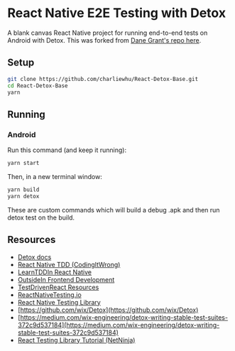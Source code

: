 # React Native E2E Testing with Detox

A blank canvas React Native project for running end-to-end tests on Android with Detox. This was forked from [Dane Grant's repo here](https://github.com/danecando/JSM-Detox/tree/tests).


## Setup

```bash
git clone https://github.com/charliewhu/React-Detox-Base.git
cd React-Detox-Base
yarn
```

## Running

### Android

Run this command (and keep it running):

```bash
yarn start
```

Then, in a new terminal window:

```bash
yarn build
yarn detox
```
These are custom commands which will build a debug .apk and then run detox test on the build.

## Resources

- [Detox docs](https://wix.github.io/Detox/docs/introduction/getting-started/)
- [React Native TDD (CodingItWrong)](https://www.youtube.com/playlist?list=PLXXnezSEtvNPZroRdvjhEVzOhURl572Lf)
- [LearnTDDIn React Native](https://learntdd.in/react-native/)
- [OutsideIn Frontend Development](https://outsidein.dev/)
- [TestDrivenReact Resources](https://testdrivenreact.com/docs/resources/)
- [ReactNativeTesting.io](https://reactnativetesting.io/)
- [React Native Testing Library](https://callstack.github.io/react-native-testing-library/)
- [https://github.com/wix/Detox](https://github.com/wix/Detox)
- [https://medium.com/wix-engineering/detox-writing-stable-test-suites-372c9d537184](https://medium.com/wix-engineering/detox-writing-stable-test-suites-372c9d537184)
- [React Testing Library Tutorial (NetNinja)](https://www.youtube.com/playlist?list=PL4cUxeGkcC9gm4_-5UsNmLqMosM-dzuvQ)
